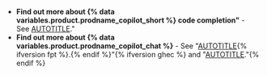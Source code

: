 - **Find out more about {% data variables.product.prodname_copilot_short %} code completion"** - See [AUTOTITLE](/copilot/using-github-copilot/using-github-copilot-code-suggestions-in-your-editor)."
- **Find out more about {% data variables.product.prodname_copilot_chat %}** - See "[AUTOTITLE](/copilot/github-copilot-chat/using-github-copilot-chat-in-your-ide){% ifversion fpt %}.{% endif %}"{% ifversion ghec %} and "[AUTOTITLE](/copilot/github-copilot-enterprise/copilot-chat-in-github/using-github-copilot-chat-in-githubcom)."{% endif %}
